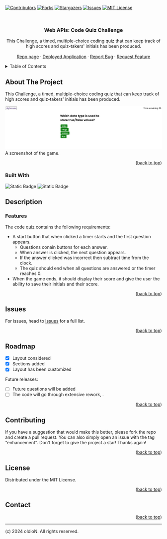 [![Contributors][contributors-shield]][contributors-url]
[![Forks][forks-shield]][forks-url]
[![Stargazers][stars-shield]][stars-url]
[![Issues][issues-shield]][issues-url]
[![MIT License][license-shield]][license-url]

<!-- PROJECT LOGO -->
<br />
<div align="center">
  

<h3 align="center">Web APIs: Code Quiz Challenge</h3>

  <p align="center">
  This Challenge, a timed, multiple-choice coding quiz that can keep track of high scores and quiz-takers' initials has been produced.
    <br/>
    <br/>
    <a href="https://github.com/oIdioN/Code-Quiz-Challenge">Repo page</a>
    ·
    <a href="https://github.com/oIdioN/Code-Quiz-Challenge">Deployed Application</a>
    ·
    <a href="https://github.com/oIdioN/Code-Quiz-Challenge">Report Bug</a>
    ·
    <a href="https://github.com/oIdioN/Code-Quiz-Challenge">Request Feature</a>
  </p>
</div>



<!-- TABLE OF CONTENTS -->
<details>
  <summary>Table of Contents</summary>
  <ol>
    <li>
      <a href="#about-the-project">About The Project</a>
      <ul>
        <li><a href="#built-with">Built With</a></li>
      </ul>
    </li>
    <li>
      <a href="#Description">Description</a>
      <ul>
        <li><a href="#prerequisites">Prerequisites</a></li>
        <li><a href="#installation">Installation</a></li>
      </ul>
    </li>
    <li><a href="#issues">Issues</a></li>
    <li><a href="#roadmap">Roadmap</a></li>
    <li><a href="#contributing">Contributing</a></li>
    <li><a href="#license">License</a></li>
    <li><a href="#contact">Contact</a></li>
  
  </ol>
</details>



<!-- ABOUT THE PROJECT -->
## About The Project

This Challenge, a timed, multiple-choice coding quiz that can keep track of high scores and quiz-takers' initials has been produced.


![Site](./assets/misc/quiz_questions.png "Site")
<br>
A screenshot of the game.


<p align="right">(<a href="#readme-top">back to top</a>)</p>


### Built With

![Static Badge](https://img.shields.io/badge/HTML-96%25-red?style=for-the-badge)
![Static Badge](https://img.shields.io/badge/css-4%25-brigthgreen?style=for-the-badge)


## Description 

### Features

The code quiz contains the following requirements:

* A start button that when clicked a timer starts and the first question appears.
  * Questions conain buttons for each answer.
  * When answer is clicked, the next question appears.
  * If the answer clicked was incorrect then subtract time from the clock.
  * The quiz should end when all questions are answered or the timer reaches 0.
* When the game ends, it should display their score and give the user the ability to save their initials and their score.



<p align="right">(<a href="#readme-top">back to top</a>)</p>



## Issues

For issues, head to <a href="https://github.com/oIdioN/Code-Quiz-Challenge/issues">Issues</a> for a full list.

<p align="right">(<a href="#readme-top">back to top</a>)</p>


<!-- ROADMAP -->
## Roadmap

- [x] Layout considered
- [x] Sections added
- [x] Layout has been customized

Future releases:
- [ ] Future questions will be added
- [ ] The code will go through extensive rework, .

<p align="right">(<a href="#readme-top">back to top</a>)</p>



<!-- CONTRIBUTING -->
## Contributing

If you have a suggestion that would make this better, please fork the repo and create a pull request. You can also simply open an issue with the tag "enhancement".
Don't forget to give the project a star! Thanks again!



<p align="right">(<a href="#readme-top">back to top</a>)</p>



<!-- LICENSE -->
## License

Distributed under the MIT License.



<p align="right">(<a href="#readme-top">back to top</a>)</p>


<!-- CONTACT -->
## Contact



<p align="right">(<a href="#readme-top">back to top</a>)</p>

<!-- MARKDOWN LINKS & IMAGES -->
<!-- https://www.markdownguide.org/basic-syntax/#reference-style-links -->
[contributors-shield]: https://img.shields.io/github/contributors/oIdioN/Code-Quiz-Challenge.svg?style=for-the-badge
[contributors-url]: https://github.com/oIdioN/Code-Quiz-Challenge/graphs/contributors
[forks-shield]: https://img.shields.io/github/forks/oIdioN/Code-Quiz-Challenge.svg?style=for-the-badge
[forks-url]: https://github.com/oIdioN/Code-Quiz-Challenge/forks
[stars-shield]: https://img.shields.io/github/stars/oIdioN/Code-Quiz-Challenge.svg?style=for-the-badge
[stars-url]: https://github.com/oIdioN/Code-Quiz-Challenge/stargazers
[issues-shield]: https://img.shields.io/github/issues/oIdioN/Code-Quiz-Challenge.svg?style=for-the-badge
[issues-url]: https://github.com/oIdioN/Code-Quiz-Challenge/issues 
[license-shield]: https://img.shields.io/github/license/oIdioN/Code-Quiz-Challenge.svg?style=for-the-badge
[license-url]: https://github.com/oIdioN/Code-Quiz-Challenge?tab=MIT-1-ov-file#readme
[product-screenshot]: src/images/screenshot/sitecover.png
[NodeJS]: https://img.shields.io/badge/node.js-6DA55F?style=for-the-badge&logo=node.js&logoColor=white
[Node-url]: https://nodejs.org/en
[JQuery.com]: https://img.shields.io/badge/jQuery-0769AD?style=for-the-badge&logo=jquery&logoColor=white
[JQuery-url]: https://jquery.com 
[Bulma]: https://img.shields.io/badge/bulma-00D0B1?style=for-the-badge&logo=bulma&logoColor=white


---

(c) 2024 oIdioN. All rights reserved.
</div>

